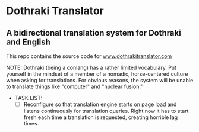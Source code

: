 # Dothraki Translator
## A bidirectional translation system for Dothraki and English

This repo contains the source code for www.dothrakitranslator.com

NOTE: Dothraki (being a conlang) has a rather limited vocabulary. Put yourself in the mindset of a member of a nomadic, horse-centered culture when asking for translations. For obvious reasons, the system will be unable to translate things like "computer" and "nuclear fusion."

* TASK LIST:  
  - [ ] Reconfigure so that translation engine starts on page load and listens continuously for translation queries. Right now it has to start fresh each time a translation is requested, creating horrible lag times.
